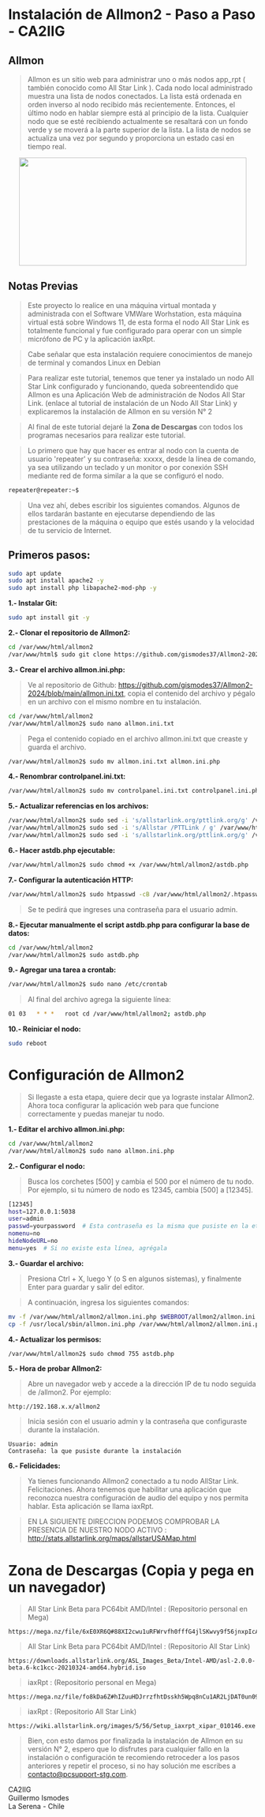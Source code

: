 # Instalación de Allmon2  -  Paso a Paso - CA2IIG


## Allmon
>Allmon es un sitio web para administrar uno o más nodos app_rpt ( también conocido como All Star Link ). Cada nodo local administrado muestra una lista de nodos conectados. La lista está ordenada en orden inverso al nodo recibido más recientemente. Entonces, el último nodo en hablar siempre está al principio de la lista. Cualquier nodo que se esté recibiendo actualmente se resaltará con un fondo verde y se moverá a la parte superior de la lista. La lista de nodos se actualiza una vez por segundo y proporciona un estado casi en tiempo real.

<div align="center" class="separator" style="clear: both;"><a><img alt="" data-original-height="372" data-original-width="783" height="219" src="https://blogger.googleusercontent.com/img/a/AVvXsEicxmZ8G34OajNSWp74Io1Ce04mbFsPqpmQWt8n3tl52N1iA7fufEDQuhuArlANLYOk5Int8_6iCeejkRa8PXpq4h5hhkN83pMRxVJu0_84ItxM64fT4eGp91cmmy2U8hR7UUf1i52UajSc42sbnNPWCx_M0O3_ApQ-fddguVDNQQdHlRgZm3Y7rDWgL7GE=w461-h219" width="461" /></a></div>

## Notas Previas

>Este proyecto lo realice en una máquina virtual montada y administrada con el Software VMWare Worhstation, esta máquina virtual está sobre Windows 11, de esta forma el nodo All Star Link es totalmente funcional y fue configurado para operar con un simple micrófono de PC y la aplicación iaxRpt.

>Cabe señalar que esta instalación requiere conocimientos de manejo de terminal y comandos Linux en Debian

>Para realizar este tutorial, tenemos que tener ya instalado un nodo All Star Link configurado y funcionando, queda sobreentendido que Allmon es una Aplicación Web de administración de Nodos All Star Link. (enlace al tutorial de instalación de un Nodo All Star Link) y explicaremos la instalación de Allmon en su versión N° 2

>Al final de este tutorial dejaré la **Zona de Descargas** con todos los programas necesarios para realizar este tutorial.


>Lo primero que hay que hacer es entrar al nodo con la cuenta de usuario 'repeater' y su contraseña: xxxxx,  desde la línea de comando, ya sea utilizando un teclado y un monitor o por conexión SSH mediante red de forma similar a la que se configuró el nodo.

```sh
repeater@repeater:~$  
``` 
>Una vez ahí, debes escribir los siguientes comandos. Algunos de ellos tardarán bastante en ejecutarse dependiendo de las prestaciones de la máquina o equipo que estés usando y la velocidad de tu servicio de Internet.

## Primeros pasos:

```sh
sudo apt update
sudo apt install apache2 -y
sudo apt install php libapache2-mod-php -y
```

**1.- Instalar Git:**

```sh
sudo apt install git -y
```


**2.- Clonar el repositorio de Allmon2:**

```sh
cd /var/www/html/allmon2
/var/www/html$ sudo git clone https://github.com/gismodes37/Allmon2-2024.git
```

**3.- Crear el archivo allmon.ini.php:**

>Ve al repositorio de Github: <a href="https://github.com/gismodes37/Allmon2-2024/blob/main/allmon.ini.txt" style="background-color: white;" target="_blank"><span style="color: black;">https://github.com/gismodes37/Allmon2-2024/blob/main/allmon.ini.txt</span></a>, copia el contenido del archivo y pégalo en un archivo con el mismo nombre en tu instalación.

```sh
cd /var/www/html/allmon2
/var/www/html/allmon2$ sudo nano allmon.ini.txt
```

>Pega el contenido copiado en el archivo allmon.ini.txt que creaste y guarda el archivo.

```sh
/var/www/html/allmon2$ sudo mv allmon.ini.txt allmon.ini.php
```


**4.- Renombrar controlpanel.ini.txt:**

```sh
/var/www/html/allmon2$ sudo mv controlpanel.ini.txt controlpanel.ini.php
```


**5.- Actualizar referencias en los archivos:**

```sh
/var/www/html/allmon2$ sudo sed -i 's/allstarlink.org/pttlink.org/g' /var/www/html/allmon2/astdb.php
/var/www/html/allmon2$ sudo sed -i 's/Allstar /PTTLink / g' /var/www/html/allmon2/header.inc
/var/www/html/allmon2$ sudo sed -i 's/allstarlink.org/pttlink.org/g' /var/www/html/allmon2/link.php
```


**6.- Hacer astdb.php ejecutable:**

```sh
/var/www/html/allmon2$ sudo chmod +x /var/www/html/allmon2/astdb.php
```


**7.- Configurar la autenticación HTTP:**

```sh
/var/www/html/allmon2$ sudo htpasswd -cB /var/www/html/allmon2/.htpasswd admin
```

>Se te pedirá que ingreses una contraseña para el usuario admin.


**8.- Ejecutar manualmente el script astdb.php para configurar la base de datos:**

```sh
cd /var/www/html/allmon2
/var/www/html/allmon2$ sudo astdb.php
```

**9.- Agregar una tarea a crontab:**

```sh
/var/www/html/allmon2$ sudo nano /etc/crontab
```

>Al final del archivo agrega la siguiente línea:

```sh
01 03   * * *   root cd /var/www/html/allmon2; astdb.php
```


**10.- Reiniciar el nodo:**

```sh
sudo reboot
```


# Configuración de Allmon2

>Si llegaste a esta etapa, quiere decir que ya lograste instalar Allmon2. Ahora toca configurar la aplicación web para que funcione correctamente y puedas manejar tu nodo.


**1.- Editar el archivo allmon.ini.php:**

```sh
cd /var/www/html/allmon2
/var/www/html/allmon2$ sudo nano allmon.ini.php
```


**2.- Configurar el nodo:**

>Busca los corchetes [500] y cambia el 500 por el número de tu nodo. Por ejemplo, si tu número de nodo es 12345, cambia [500] a [12345].

```sh
[12345]
host=127.0.0.1:5038
user=admin
passwd=yourpassword  # Esta contraseña es la misma que pusiste en la etapa de instalación
nomenu=no
hideNodeURL=no
menu=yes  # Si no existe esta línea, agrégala
```


**3.- Guardar el archivo:**

>Presiona Ctrl + X, luego Y (o S en algunos sistemas), y finalmente Enter para guardar y salir del editor.

>A continuación, ingresa los siguientes comandos:

```sh
mv -f /var/www/html/allmon2/allmon.ini.php $WEBROOT/allmon2/allmon.ini.php.$DATEEXT 2>/dev/null #backup default
cp -f /usr/local/sbin/allmon.ini.php /var/www/html/allmon2/allmon.ini.php 2>/dev/null #copy what node-setup script created
```

**4.- Actualizar los permisos:**

```sh
/var/www/html/allmon2$ sudo chmod 755 astdb.php
```


**5.- Hora de probar Allmon2:**

>Abre un navegador web y accede a la dirección IP de tu nodo seguida de /allmon2. Por ejemplo:

```url
http://192.168.x.x/allmon2
```

>Inicia sesión con el usuario admin y la contraseña que configuraste durante la instalación.

```plaintext
Usuario: admin
Contraseña: la que pusiste durante la instalación
```


**6.- Felicidades:**

>Ya tienes funcionando Allmon2 conectado a tu nodo AllStar Link. Felicitaciones. Ahora tenemos que habilitar una aplicación que reconozca nuestra configuración de audio del equipo y nos permita hablar. Esta aplicación se llama iaxRpt.

>EN LA SIGUIENTE DIRECCION PODEMOS COMPROBAR LA PRESENCIA DE NUESTRO NODO ACTIVO :   http://stats.allstarlink.org/maps/allstarUSAMap.html

# Zona de Descargas (Copia y pega en un navegador)

>All Star Link  Beta  para PC64bit AMD/Intel :  (Repositorio personal en Mega)
```url
https://mega.nz/file/6xE0XR6Q#88XI2cwu1uRFWrvfh0fffG4jlSKwvy9f56jnxpIcARY
```


>All Star Link  Beta  para PC64bit AMD/Intel :  (Repositorio All Star Link)
```url
https://downloads.allstarlink.org/ASL_Images_Beta/Intel-AMD/asl-2.0.0-beta.6-kc1kcc-20210324-amd64.hybrid.iso
```


>iaxRpt :  (Repositorio personal en Mega)
```url
https://mega.nz/file/fo8kDa6Z#hIZuuHDJrrzfhtDsskh5Wpq8nCu1AR2LjDAT0un09uY
```


>iaxRpt :  (Repositorio All Star Link)
```url
https://wiki.allstarlink.org/images/5/56/Setup_iaxrpt_xipar_010146.exe
```


>Bien, con esto damos por finalizada la instalación de Allmon en su versión N° 2, espero que lo disfrutes para cualquier fallo en la instalación o configuración te recomiendo retroceder a los pasos anteriores y repetir el proceso, si no hay solución me escribes a contacto@pcsupport-stg.com.

CA2IIG<br>
Guillermo Ismodes<br>
La Serena - Chile


